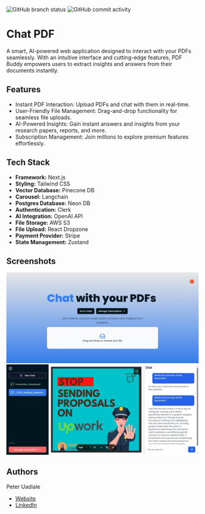 ![GitHub branch status](https://img.shields.io/github/checks-status/peterxavier01/chatpdf/main)
![GitHub commit activity](https://img.shields.io/github/commit-activity/t/peterxavier01/chatpdf)

# Chat PDF

A smart, AI-powered web application designed to interact with your PDFs seamlessly. With an intuitive interface and cutting-edge features, PDF Buddy empowers users to extract insights and answers from their documents instantly.

## Features

- Instant PDF Interaction: Upload PDFs and chat with them in real-time.
- User-Friendly File Management: Drag-and-drop functionality for seamless file uploads.
- AI-Powered Insights: Gain instant answers and insights from your research papers, reports, and more.
- Subscription Management: Join millions to explore premium features effortlessly.

## Tech Stack

- **Framework:** Next.js
- **Styling:** Tailwind CSS
- **Vector Database:** Pinecone DB
- **Carousel:** Langchain
- **Postgres Database:** Neon DB
- **Authentication:** Clerk
- **AI Integration:** OpenAI API
- **File Storage:** AWS S3
- **File Upload:** React Dropzone
- **Payment Provider:** Stripe
- **State Management:** Zustand

## Screenshots

![App Screenshot](public/screenshot-1.jpeg)
![App Screenshot](public/screenshot-2.jpeg)


## Authors

Peter Uadiale

- [Website](https://www.peteruadiale.com/)
- [LinkedIn](https://www.linkedin.com/in/peter-o-uadiale-69541a19a/)
